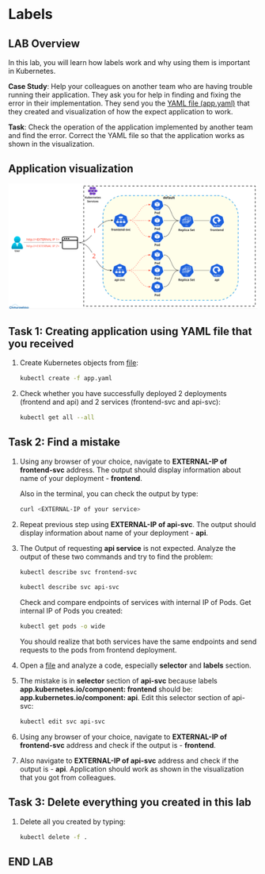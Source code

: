 
<br><br>
<br><br>
<br><br>

# Labels

## LAB Overview

In this lab, you will learn how labels work and why using them is important in Kubernetes.

**Case Study**: Help your colleagues on another team who are having trouble running their application. They ask you for help in finding and fixing the error in their implementation. They send you the [YAML file (app.yaml)](./files/app.yaml) that they created and visualization of how the expect application to work. 

**Task**: Check the operation of the application implemented by another team and find the error. Correct the YAML file so that the application works as shown in the visualization.


## Application visualization

![img](./img/s1.png)

## Task 1: Creating application using YAML file that you received

1. Create Kubernetes objects from [file](./files/app.yaml):
    
    ```bash
    kubectl create -f app.yaml
    ```

2. Check whether you have successfully deployed 2 deployments (frontend and api) and 2 services (frontend-svc and api-svc):

    ```bash
    kubectl get all --all
    ```

## Task 2: Find a mistake
1. Using any browser of your choice, navigate to **EXTERNAL-IP of frontend-svc** address. The output should display information about name of your deployment - **frontend**. 

    Also in the terminal, you can check the output by type:
    ```bash
    curl <EXTERNAL-IP of your service>
    ```
1. Repeat previous step using **EXTERNAL-IP of api-svc**. The output should display information about name of your deployment - **api**.

1. The Output of requesting **api service** is not expected. Analyze the output of these two commands and try to find the problem:
    
    ```bash
    kubectl describe svc frontend-svc
    ```

    ```bash
    kubectl describe svc api-svc
    ```
    
    Check and compare endpoints of services with internal IP of Pods. 
    Get internal IP of Pods you created:

    ```bash
    kubectl get pods -o wide
    ```

    You should realize that both services have the same endpoints and send requests to the pods from frontend deployment. 

1. Open a [file](./files/app.yaml) and analyze a code, especially **selector** and **labels** section.

1. The mistake is in **selector** section of **api-svc** because labels **app.kubernetes.io/component: frontend** should be: **app.kubernetes.io/component: api**. Edit this selector section of api-svc:

    ```bash
    kubectl edit svc api-svc
    ```

1. Using any browser of your choice, navigate to **EXTERNAL-IP of frontend-svc** address and check if the output is - **frontend**. 
1. Also navigate to **EXTERNAL-IP of api-svc** address and check if the output is - **api**. Application should work as shown in the visualization that you got from colleagues.

## Task 3: Delete everything you created in this lab
1. Delete all you created by typing:
    ```bash
    kubectl delete -f .
    ```
## END LAB

<br><br>


